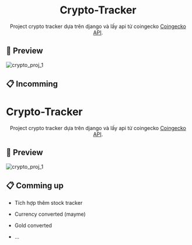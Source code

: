 <div align="center">
  
# Crypto-Tracker

</div>

<div align="center">
  
Project crypto tracker dựa trên django và lấy api từ coingecko [Coingecko API](https://www.coingecko.com/). 

 

</div>

## 🔎 Preview 

![crypto_proj_1](https://github.com/tungnq243/coin-tracker/issues/1#issue-2842655841)




## 📋 Incomming<div align="center">
  
# Crypto-Tracker

</div>

<div align="center">
  
Project crypto tracker dựa trên django và lấy api từ coingecko [Coingecko API](https://www.coingecko.com/). 

 

</div>

## 🔎 Preview 

![crypto_proj_1](https://github.com/tungnq243/coin-tracker/issues/1#issue-2842655841)




## 📋 Comming up


- Tích hợp thêm stock tracker 

- Currency converted (mayme)
 
- Gold converted

- ...


